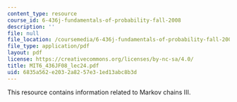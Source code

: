 ```yaml
---
content_type: resource
course_id: 6-436j-fundamentals-of-probability-fall-2008
description: ''
file: null
file_location: /coursemedia/6-436j-fundamentals-of-probability-fall-2008/6835a562e2032a8257e31ed13abc8b3d_MIT6_436JF08_lec24.pdf
file_type: application/pdf
layout: pdf
license: https://creativecommons.org/licenses/by-nc-sa/4.0/
title: MIT6_436JF08_lec24.pdf
uid: 6835a562-e203-2a82-57e3-1ed13abc8b3d
---
```

This resource contains information related to Markov chains III.